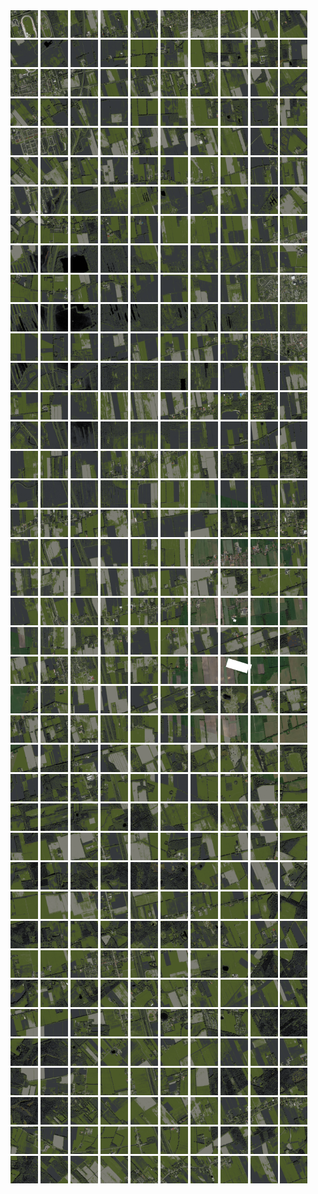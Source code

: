 <html>
<div>
<img src="https://github.com/HakkaTjakka/NL_TILE_MAP/blob/main/18/638/-1060/r.6380.-10600.png" height="44" width="44">
<img src="https://github.com/HakkaTjakka/NL_TILE_MAP/blob/main/18/638/-1060/r.6381.-10600.png" height="44" width="44">
<img src="https://github.com/HakkaTjakka/NL_TILE_MAP/blob/main/18/638/-1060/r.6382.-10600.png" height="44" width="44">
<img src="https://github.com/HakkaTjakka/NL_TILE_MAP/blob/main/18/638/-1060/r.6383.-10600.png" height="44" width="44">
<img src="https://github.com/HakkaTjakka/NL_TILE_MAP/blob/main/18/638/-1060/r.6384.-10600.png" height="44" width="44">
<img src="https://github.com/HakkaTjakka/NL_TILE_MAP/blob/main/18/638/-1060/r.6385.-10600.png" height="44" width="44">
<img src="https://github.com/HakkaTjakka/NL_TILE_MAP/blob/main/18/638/-1060/r.6386.-10600.png" height="44" width="44">
<img src="https://github.com/HakkaTjakka/NL_TILE_MAP/blob/main/18/638/-1060/r.6387.-10600.png" height="44" width="44">
<img src="https://github.com/HakkaTjakka/NL_TILE_MAP/blob/main/18/638/-1060/r.6388.-10600.png" height="44" width="44">
<img src="https://github.com/HakkaTjakka/NL_TILE_MAP/blob/main/18/638/-1060/r.6389.-10600.png" height="44" width="44">
<img src="https://github.com/HakkaTjakka/NL_TILE_MAP/blob/main/18/639/-1060/r.6390.-10600.png" height="44" width="44">
<img src="https://github.com/HakkaTjakka/NL_TILE_MAP/blob/main/18/639/-1060/r.6391.-10600.png" height="44" width="44">
<img src="https://github.com/HakkaTjakka/NL_TILE_MAP/blob/main/18/639/-1060/r.6392.-10600.png" height="44" width="44">
<img src="https://github.com/HakkaTjakka/NL_TILE_MAP/blob/main/18/639/-1060/r.6393.-10600.png" height="44" width="44">
<img src="https://github.com/HakkaTjakka/NL_TILE_MAP/blob/main/18/639/-1060/r.6394.-10600.png" height="44" width="44">
<img src="https://github.com/HakkaTjakka/NL_TILE_MAP/blob/main/18/639/-1060/r.6395.-10600.png" height="44" width="44">
<img src="https://github.com/HakkaTjakka/NL_TILE_MAP/blob/main/18/639/-1060/r.6396.-10600.png" height="44" width="44">
<img src="https://github.com/HakkaTjakka/NL_TILE_MAP/blob/main/18/639/-1060/r.6397.-10600.png" height="44" width="44">
<img src="https://github.com/HakkaTjakka/NL_TILE_MAP/blob/main/18/639/-1060/r.6398.-10600.png" height="44" width="44">
<img src="https://github.com/HakkaTjakka/NL_TILE_MAP/blob/main/18/639/-1060/r.6399.-10600.png" height="44" width="44">
<br>
<img src="https://github.com/HakkaTjakka/NL_TILE_MAP/blob/main/18/638/-1060/r.6380.-10599.png" height="44" width="44">
<img src="https://github.com/HakkaTjakka/NL_TILE_MAP/blob/main/18/638/-1060/r.6381.-10599.png" height="44" width="44">
<img src="https://github.com/HakkaTjakka/NL_TILE_MAP/blob/main/18/638/-1060/r.6382.-10599.png" height="44" width="44">
<img src="https://github.com/HakkaTjakka/NL_TILE_MAP/blob/main/18/638/-1060/r.6383.-10599.png" height="44" width="44">
<img src="https://github.com/HakkaTjakka/NL_TILE_MAP/blob/main/18/638/-1060/r.6384.-10599.png" height="44" width="44">
<img src="https://github.com/HakkaTjakka/NL_TILE_MAP/blob/main/18/638/-1060/r.6385.-10599.png" height="44" width="44">
<img src="https://github.com/HakkaTjakka/NL_TILE_MAP/blob/main/18/638/-1060/r.6386.-10599.png" height="44" width="44">
<img src="https://github.com/HakkaTjakka/NL_TILE_MAP/blob/main/18/638/-1060/r.6387.-10599.png" height="44" width="44">
<img src="https://github.com/HakkaTjakka/NL_TILE_MAP/blob/main/18/638/-1060/r.6388.-10599.png" height="44" width="44">
<img src="https://github.com/HakkaTjakka/NL_TILE_MAP/blob/main/18/638/-1060/r.6389.-10599.png" height="44" width="44">
<img src="https://github.com/HakkaTjakka/NL_TILE_MAP/blob/main/18/639/-1060/r.6390.-10599.png" height="44" width="44">
<img src="https://github.com/HakkaTjakka/NL_TILE_MAP/blob/main/18/639/-1060/r.6391.-10599.png" height="44" width="44">
<img src="https://github.com/HakkaTjakka/NL_TILE_MAP/blob/main/18/639/-1060/r.6392.-10599.png" height="44" width="44">
<img src="https://github.com/HakkaTjakka/NL_TILE_MAP/blob/main/18/639/-1060/r.6393.-10599.png" height="44" width="44">
<img src="https://github.com/HakkaTjakka/NL_TILE_MAP/blob/main/18/639/-1060/r.6394.-10599.png" height="44" width="44">
<img src="https://github.com/HakkaTjakka/NL_TILE_MAP/blob/main/18/639/-1060/r.6395.-10599.png" height="44" width="44">
<img src="https://github.com/HakkaTjakka/NL_TILE_MAP/blob/main/18/639/-1060/r.6396.-10599.png" height="44" width="44">
<img src="https://github.com/HakkaTjakka/NL_TILE_MAP/blob/main/18/639/-1060/r.6397.-10599.png" height="44" width="44">
<img src="https://github.com/HakkaTjakka/NL_TILE_MAP/blob/main/18/639/-1060/r.6398.-10599.png" height="44" width="44">
<img src="https://github.com/HakkaTjakka/NL_TILE_MAP/blob/main/18/639/-1060/r.6399.-10599.png" height="44" width="44">
<br>
<img src="https://github.com/HakkaTjakka/NL_TILE_MAP/blob/main/18/638/-1060/r.6380.-10598.png" height="44" width="44">
<img src="https://github.com/HakkaTjakka/NL_TILE_MAP/blob/main/18/638/-1060/r.6381.-10598.png" height="44" width="44">
<img src="https://github.com/HakkaTjakka/NL_TILE_MAP/blob/main/18/638/-1060/r.6382.-10598.png" height="44" width="44">
<img src="https://github.com/HakkaTjakka/NL_TILE_MAP/blob/main/18/638/-1060/r.6383.-10598.png" height="44" width="44">
<img src="https://github.com/HakkaTjakka/NL_TILE_MAP/blob/main/18/638/-1060/r.6384.-10598.png" height="44" width="44">
<img src="https://github.com/HakkaTjakka/NL_TILE_MAP/blob/main/18/638/-1060/r.6385.-10598.png" height="44" width="44">
<img src="https://github.com/HakkaTjakka/NL_TILE_MAP/blob/main/18/638/-1060/r.6386.-10598.png" height="44" width="44">
<img src="https://github.com/HakkaTjakka/NL_TILE_MAP/blob/main/18/638/-1060/r.6387.-10598.png" height="44" width="44">
<img src="https://github.com/HakkaTjakka/NL_TILE_MAP/blob/main/18/638/-1060/r.6388.-10598.png" height="44" width="44">
<img src="https://github.com/HakkaTjakka/NL_TILE_MAP/blob/main/18/638/-1060/r.6389.-10598.png" height="44" width="44">
<img src="https://github.com/HakkaTjakka/NL_TILE_MAP/blob/main/18/639/-1060/r.6390.-10598.png" height="44" width="44">
<img src="https://github.com/HakkaTjakka/NL_TILE_MAP/blob/main/18/639/-1060/r.6391.-10598.png" height="44" width="44">
<img src="https://github.com/HakkaTjakka/NL_TILE_MAP/blob/main/18/639/-1060/r.6392.-10598.png" height="44" width="44">
<img src="https://github.com/HakkaTjakka/NL_TILE_MAP/blob/main/18/639/-1060/r.6393.-10598.png" height="44" width="44">
<img src="https://github.com/HakkaTjakka/NL_TILE_MAP/blob/main/18/639/-1060/r.6394.-10598.png" height="44" width="44">
<img src="https://github.com/HakkaTjakka/NL_TILE_MAP/blob/main/18/639/-1060/r.6395.-10598.png" height="44" width="44">
<img src="https://github.com/HakkaTjakka/NL_TILE_MAP/blob/main/18/639/-1060/r.6396.-10598.png" height="44" width="44">
<img src="https://github.com/HakkaTjakka/NL_TILE_MAP/blob/main/18/639/-1060/r.6397.-10598.png" height="44" width="44">
<img src="https://github.com/HakkaTjakka/NL_TILE_MAP/blob/main/18/639/-1060/r.6398.-10598.png" height="44" width="44">
<img src="https://github.com/HakkaTjakka/NL_TILE_MAP/blob/main/18/639/-1060/r.6399.-10598.png" height="44" width="44">
<br>
<img src="https://github.com/HakkaTjakka/NL_TILE_MAP/blob/main/18/638/-1060/r.6380.-10597.png" height="44" width="44">
<img src="https://github.com/HakkaTjakka/NL_TILE_MAP/blob/main/18/638/-1060/r.6381.-10597.png" height="44" width="44">
<img src="https://github.com/HakkaTjakka/NL_TILE_MAP/blob/main/18/638/-1060/r.6382.-10597.png" height="44" width="44">
<img src="https://github.com/HakkaTjakka/NL_TILE_MAP/blob/main/18/638/-1060/r.6383.-10597.png" height="44" width="44">
<img src="https://github.com/HakkaTjakka/NL_TILE_MAP/blob/main/18/638/-1060/r.6384.-10597.png" height="44" width="44">
<img src="https://github.com/HakkaTjakka/NL_TILE_MAP/blob/main/18/638/-1060/r.6385.-10597.png" height="44" width="44">
<img src="https://github.com/HakkaTjakka/NL_TILE_MAP/blob/main/18/638/-1060/r.6386.-10597.png" height="44" width="44">
<img src="https://github.com/HakkaTjakka/NL_TILE_MAP/blob/main/18/638/-1060/r.6387.-10597.png" height="44" width="44">
<img src="https://github.com/HakkaTjakka/NL_TILE_MAP/blob/main/18/638/-1060/r.6388.-10597.png" height="44" width="44">
<img src="https://github.com/HakkaTjakka/NL_TILE_MAP/blob/main/18/638/-1060/r.6389.-10597.png" height="44" width="44">
<img src="https://github.com/HakkaTjakka/NL_TILE_MAP/blob/main/18/639/-1060/r.6390.-10597.png" height="44" width="44">
<img src="https://github.com/HakkaTjakka/NL_TILE_MAP/blob/main/18/639/-1060/r.6391.-10597.png" height="44" width="44">
<img src="https://github.com/HakkaTjakka/NL_TILE_MAP/blob/main/18/639/-1060/r.6392.-10597.png" height="44" width="44">
<img src="https://github.com/HakkaTjakka/NL_TILE_MAP/blob/main/18/639/-1060/r.6393.-10597.png" height="44" width="44">
<img src="https://github.com/HakkaTjakka/NL_TILE_MAP/blob/main/18/639/-1060/r.6394.-10597.png" height="44" width="44">
<img src="https://github.com/HakkaTjakka/NL_TILE_MAP/blob/main/18/639/-1060/r.6395.-10597.png" height="44" width="44">
<img src="https://github.com/HakkaTjakka/NL_TILE_MAP/blob/main/18/639/-1060/r.6396.-10597.png" height="44" width="44">
<img src="https://github.com/HakkaTjakka/NL_TILE_MAP/blob/main/18/639/-1060/r.6397.-10597.png" height="44" width="44">
<img src="https://github.com/HakkaTjakka/NL_TILE_MAP/blob/main/18/639/-1060/r.6398.-10597.png" height="44" width="44">
<img src="https://github.com/HakkaTjakka/NL_TILE_MAP/blob/main/18/639/-1060/r.6399.-10597.png" height="44" width="44">
<br>
<img src="https://github.com/HakkaTjakka/NL_TILE_MAP/blob/main/18/638/-1060/r.6380.-10596.png" height="44" width="44">
<img src="https://github.com/HakkaTjakka/NL_TILE_MAP/blob/main/18/638/-1060/r.6381.-10596.png" height="44" width="44">
<img src="https://github.com/HakkaTjakka/NL_TILE_MAP/blob/main/18/638/-1060/r.6382.-10596.png" height="44" width="44">
<img src="https://github.com/HakkaTjakka/NL_TILE_MAP/blob/main/18/638/-1060/r.6383.-10596.png" height="44" width="44">
<img src="https://github.com/HakkaTjakka/NL_TILE_MAP/blob/main/18/638/-1060/r.6384.-10596.png" height="44" width="44">
<img src="https://github.com/HakkaTjakka/NL_TILE_MAP/blob/main/18/638/-1060/r.6385.-10596.png" height="44" width="44">
<img src="https://github.com/HakkaTjakka/NL_TILE_MAP/blob/main/18/638/-1060/r.6386.-10596.png" height="44" width="44">
<img src="https://github.com/HakkaTjakka/NL_TILE_MAP/blob/main/18/638/-1060/r.6387.-10596.png" height="44" width="44">
<img src="https://github.com/HakkaTjakka/NL_TILE_MAP/blob/main/18/638/-1060/r.6388.-10596.png" height="44" width="44">
<img src="https://github.com/HakkaTjakka/NL_TILE_MAP/blob/main/18/638/-1060/r.6389.-10596.png" height="44" width="44">
<img src="https://github.com/HakkaTjakka/NL_TILE_MAP/blob/main/18/639/-1060/r.6390.-10596.png" height="44" width="44">
<img src="https://github.com/HakkaTjakka/NL_TILE_MAP/blob/main/18/639/-1060/r.6391.-10596.png" height="44" width="44">
<img src="https://github.com/HakkaTjakka/NL_TILE_MAP/blob/main/18/639/-1060/r.6392.-10596.png" height="44" width="44">
<img src="https://github.com/HakkaTjakka/NL_TILE_MAP/blob/main/18/639/-1060/r.6393.-10596.png" height="44" width="44">
<img src="https://github.com/HakkaTjakka/NL_TILE_MAP/blob/main/18/639/-1060/r.6394.-10596.png" height="44" width="44">
<img src="https://github.com/HakkaTjakka/NL_TILE_MAP/blob/main/18/639/-1060/r.6395.-10596.png" height="44" width="44">
<img src="https://github.com/HakkaTjakka/NL_TILE_MAP/blob/main/18/639/-1060/r.6396.-10596.png" height="44" width="44">
<img src="https://github.com/HakkaTjakka/NL_TILE_MAP/blob/main/18/639/-1060/r.6397.-10596.png" height="44" width="44">
<img src="https://github.com/HakkaTjakka/NL_TILE_MAP/blob/main/18/639/-1060/r.6398.-10596.png" height="44" width="44">
<img src="https://github.com/HakkaTjakka/NL_TILE_MAP/blob/main/18/639/-1060/r.6399.-10596.png" height="44" width="44">
<br>
<img src="https://github.com/HakkaTjakka/NL_TILE_MAP/blob/main/18/638/-1060/r.6380.-10595.png" height="44" width="44">
<img src="https://github.com/HakkaTjakka/NL_TILE_MAP/blob/main/18/638/-1060/r.6381.-10595.png" height="44" width="44">
<img src="https://github.com/HakkaTjakka/NL_TILE_MAP/blob/main/18/638/-1060/r.6382.-10595.png" height="44" width="44">
<img src="https://github.com/HakkaTjakka/NL_TILE_MAP/blob/main/18/638/-1060/r.6383.-10595.png" height="44" width="44">
<img src="https://github.com/HakkaTjakka/NL_TILE_MAP/blob/main/18/638/-1060/r.6384.-10595.png" height="44" width="44">
<img src="https://github.com/HakkaTjakka/NL_TILE_MAP/blob/main/18/638/-1060/r.6385.-10595.png" height="44" width="44">
<img src="https://github.com/HakkaTjakka/NL_TILE_MAP/blob/main/18/638/-1060/r.6386.-10595.png" height="44" width="44">
<img src="https://github.com/HakkaTjakka/NL_TILE_MAP/blob/main/18/638/-1060/r.6387.-10595.png" height="44" width="44">
<img src="https://github.com/HakkaTjakka/NL_TILE_MAP/blob/main/18/638/-1060/r.6388.-10595.png" height="44" width="44">
<img src="https://github.com/HakkaTjakka/NL_TILE_MAP/blob/main/18/638/-1060/r.6389.-10595.png" height="44" width="44">
<img src="https://github.com/HakkaTjakka/NL_TILE_MAP/blob/main/18/639/-1060/r.6390.-10595.png" height="44" width="44">
<img src="https://github.com/HakkaTjakka/NL_TILE_MAP/blob/main/18/639/-1060/r.6391.-10595.png" height="44" width="44">
<img src="https://github.com/HakkaTjakka/NL_TILE_MAP/blob/main/18/639/-1060/r.6392.-10595.png" height="44" width="44">
<img src="https://github.com/HakkaTjakka/NL_TILE_MAP/blob/main/18/639/-1060/r.6393.-10595.png" height="44" width="44">
<img src="https://github.com/HakkaTjakka/NL_TILE_MAP/blob/main/18/639/-1060/r.6394.-10595.png" height="44" width="44">
<img src="https://github.com/HakkaTjakka/NL_TILE_MAP/blob/main/18/639/-1060/r.6395.-10595.png" height="44" width="44">
<img src="https://github.com/HakkaTjakka/NL_TILE_MAP/blob/main/18/639/-1060/r.6396.-10595.png" height="44" width="44">
<img src="https://github.com/HakkaTjakka/NL_TILE_MAP/blob/main/18/639/-1060/r.6397.-10595.png" height="44" width="44">
<img src="https://github.com/HakkaTjakka/NL_TILE_MAP/blob/main/18/639/-1060/r.6398.-10595.png" height="44" width="44">
<img src="https://github.com/HakkaTjakka/NL_TILE_MAP/blob/main/18/639/-1060/r.6399.-10595.png" height="44" width="44">
<br>
<img src="https://github.com/HakkaTjakka/NL_TILE_MAP/blob/main/18/638/-1060/r.6380.-10594.png" height="44" width="44">
<img src="https://github.com/HakkaTjakka/NL_TILE_MAP/blob/main/18/638/-1060/r.6381.-10594.png" height="44" width="44">
<img src="https://github.com/HakkaTjakka/NL_TILE_MAP/blob/main/18/638/-1060/r.6382.-10594.png" height="44" width="44">
<img src="https://github.com/HakkaTjakka/NL_TILE_MAP/blob/main/18/638/-1060/r.6383.-10594.png" height="44" width="44">
<img src="https://github.com/HakkaTjakka/NL_TILE_MAP/blob/main/18/638/-1060/r.6384.-10594.png" height="44" width="44">
<img src="https://github.com/HakkaTjakka/NL_TILE_MAP/blob/main/18/638/-1060/r.6385.-10594.png" height="44" width="44">
<img src="https://github.com/HakkaTjakka/NL_TILE_MAP/blob/main/18/638/-1060/r.6386.-10594.png" height="44" width="44">
<img src="https://github.com/HakkaTjakka/NL_TILE_MAP/blob/main/18/638/-1060/r.6387.-10594.png" height="44" width="44">
<img src="https://github.com/HakkaTjakka/NL_TILE_MAP/blob/main/18/638/-1060/r.6388.-10594.png" height="44" width="44">
<img src="https://github.com/HakkaTjakka/NL_TILE_MAP/blob/main/18/638/-1060/r.6389.-10594.png" height="44" width="44">
<img src="https://github.com/HakkaTjakka/NL_TILE_MAP/blob/main/18/639/-1060/r.6390.-10594.png" height="44" width="44">
<img src="https://github.com/HakkaTjakka/NL_TILE_MAP/blob/main/18/639/-1060/r.6391.-10594.png" height="44" width="44">
<img src="https://github.com/HakkaTjakka/NL_TILE_MAP/blob/main/18/639/-1060/r.6392.-10594.png" height="44" width="44">
<img src="https://github.com/HakkaTjakka/NL_TILE_MAP/blob/main/18/639/-1060/r.6393.-10594.png" height="44" width="44">
<img src="https://github.com/HakkaTjakka/NL_TILE_MAP/blob/main/18/639/-1060/r.6394.-10594.png" height="44" width="44">
<img src="https://github.com/HakkaTjakka/NL_TILE_MAP/blob/main/18/639/-1060/r.6395.-10594.png" height="44" width="44">
<img src="https://github.com/HakkaTjakka/NL_TILE_MAP/blob/main/18/639/-1060/r.6396.-10594.png" height="44" width="44">
<img src="https://github.com/HakkaTjakka/NL_TILE_MAP/blob/main/18/639/-1060/r.6397.-10594.png" height="44" width="44">
<img src="https://github.com/HakkaTjakka/NL_TILE_MAP/blob/main/18/639/-1060/r.6398.-10594.png" height="44" width="44">
<img src="https://github.com/HakkaTjakka/NL_TILE_MAP/blob/main/18/639/-1060/r.6399.-10594.png" height="44" width="44">
<br>
<img src="https://github.com/HakkaTjakka/NL_TILE_MAP/blob/main/18/638/-1060/r.6380.-10593.png" height="44" width="44">
<img src="https://github.com/HakkaTjakka/NL_TILE_MAP/blob/main/18/638/-1060/r.6381.-10593.png" height="44" width="44">
<img src="https://github.com/HakkaTjakka/NL_TILE_MAP/blob/main/18/638/-1060/r.6382.-10593.png" height="44" width="44">
<img src="https://github.com/HakkaTjakka/NL_TILE_MAP/blob/main/18/638/-1060/r.6383.-10593.png" height="44" width="44">
<img src="https://github.com/HakkaTjakka/NL_TILE_MAP/blob/main/18/638/-1060/r.6384.-10593.png" height="44" width="44">
<img src="https://github.com/HakkaTjakka/NL_TILE_MAP/blob/main/18/638/-1060/r.6385.-10593.png" height="44" width="44">
<img src="https://github.com/HakkaTjakka/NL_TILE_MAP/blob/main/18/638/-1060/r.6386.-10593.png" height="44" width="44">
<img src="https://github.com/HakkaTjakka/NL_TILE_MAP/blob/main/18/638/-1060/r.6387.-10593.png" height="44" width="44">
<img src="https://github.com/HakkaTjakka/NL_TILE_MAP/blob/main/18/638/-1060/r.6388.-10593.png" height="44" width="44">
<img src="https://github.com/HakkaTjakka/NL_TILE_MAP/blob/main/18/638/-1060/r.6389.-10593.png" height="44" width="44">
<img src="https://github.com/HakkaTjakka/NL_TILE_MAP/blob/main/18/639/-1060/r.6390.-10593.png" height="44" width="44">
<img src="https://github.com/HakkaTjakka/NL_TILE_MAP/blob/main/18/639/-1060/r.6391.-10593.png" height="44" width="44">
<img src="https://github.com/HakkaTjakka/NL_TILE_MAP/blob/main/18/639/-1060/r.6392.-10593.png" height="44" width="44">
<img src="https://github.com/HakkaTjakka/NL_TILE_MAP/blob/main/18/639/-1060/r.6393.-10593.png" height="44" width="44">
<img src="https://github.com/HakkaTjakka/NL_TILE_MAP/blob/main/18/639/-1060/r.6394.-10593.png" height="44" width="44">
<img src="https://github.com/HakkaTjakka/NL_TILE_MAP/blob/main/18/639/-1060/r.6395.-10593.png" height="44" width="44">
<img src="https://github.com/HakkaTjakka/NL_TILE_MAP/blob/main/18/639/-1060/r.6396.-10593.png" height="44" width="44">
<img src="https://github.com/HakkaTjakka/NL_TILE_MAP/blob/main/18/639/-1060/r.6397.-10593.png" height="44" width="44">
<img src="https://github.com/HakkaTjakka/NL_TILE_MAP/blob/main/18/639/-1060/r.6398.-10593.png" height="44" width="44">
<img src="https://github.com/HakkaTjakka/NL_TILE_MAP/blob/main/18/639/-1060/r.6399.-10593.png" height="44" width="44">
<br>
<img src="https://github.com/HakkaTjakka/NL_TILE_MAP/blob/main/18/638/-1060/r.6380.-10592.png" height="44" width="44">
<img src="https://github.com/HakkaTjakka/NL_TILE_MAP/blob/main/18/638/-1060/r.6381.-10592.png" height="44" width="44">
<img src="https://github.com/HakkaTjakka/NL_TILE_MAP/blob/main/18/638/-1060/r.6382.-10592.png" height="44" width="44">
<img src="https://github.com/HakkaTjakka/NL_TILE_MAP/blob/main/18/638/-1060/r.6383.-10592.png" height="44" width="44">
<img src="https://github.com/HakkaTjakka/NL_TILE_MAP/blob/main/18/638/-1060/r.6384.-10592.png" height="44" width="44">
<img src="https://github.com/HakkaTjakka/NL_TILE_MAP/blob/main/18/638/-1060/r.6385.-10592.png" height="44" width="44">
<img src="https://github.com/HakkaTjakka/NL_TILE_MAP/blob/main/18/638/-1060/r.6386.-10592.png" height="44" width="44">
<img src="https://github.com/HakkaTjakka/NL_TILE_MAP/blob/main/18/638/-1060/r.6387.-10592.png" height="44" width="44">
<img src="https://github.com/HakkaTjakka/NL_TILE_MAP/blob/main/18/638/-1060/r.6388.-10592.png" height="44" width="44">
<img src="https://github.com/HakkaTjakka/NL_TILE_MAP/blob/main/18/638/-1060/r.6389.-10592.png" height="44" width="44">
<img src="https://github.com/HakkaTjakka/NL_TILE_MAP/blob/main/18/639/-1060/r.6390.-10592.png" height="44" width="44">
<img src="https://github.com/HakkaTjakka/NL_TILE_MAP/blob/main/18/639/-1060/r.6391.-10592.png" height="44" width="44">
<img src="https://github.com/HakkaTjakka/NL_TILE_MAP/blob/main/18/639/-1060/r.6392.-10592.png" height="44" width="44">
<img src="https://github.com/HakkaTjakka/NL_TILE_MAP/blob/main/18/639/-1060/r.6393.-10592.png" height="44" width="44">
<img src="https://github.com/HakkaTjakka/NL_TILE_MAP/blob/main/18/639/-1060/r.6394.-10592.png" height="44" width="44">
<img src="https://github.com/HakkaTjakka/NL_TILE_MAP/blob/main/18/639/-1060/r.6395.-10592.png" height="44" width="44">
<img src="https://github.com/HakkaTjakka/NL_TILE_MAP/blob/main/18/639/-1060/r.6396.-10592.png" height="44" width="44">
<img src="https://github.com/HakkaTjakka/NL_TILE_MAP/blob/main/18/639/-1060/r.6397.-10592.png" height="44" width="44">
<img src="https://github.com/HakkaTjakka/NL_TILE_MAP/blob/main/18/639/-1060/r.6398.-10592.png" height="44" width="44">
<img src="https://github.com/HakkaTjakka/NL_TILE_MAP/blob/main/18/639/-1060/r.6399.-10592.png" height="44" width="44">
<br>
<img src="https://github.com/HakkaTjakka/NL_TILE_MAP/blob/main/18/638/-1060/r.6380.-10591.png" height="44" width="44">
<img src="https://github.com/HakkaTjakka/NL_TILE_MAP/blob/main/18/638/-1060/r.6381.-10591.png" height="44" width="44">
<img src="https://github.com/HakkaTjakka/NL_TILE_MAP/blob/main/18/638/-1060/r.6382.-10591.png" height="44" width="44">
<img src="https://github.com/HakkaTjakka/NL_TILE_MAP/blob/main/18/638/-1060/r.6383.-10591.png" height="44" width="44">
<img src="https://github.com/HakkaTjakka/NL_TILE_MAP/blob/main/18/638/-1060/r.6384.-10591.png" height="44" width="44">
<img src="https://github.com/HakkaTjakka/NL_TILE_MAP/blob/main/18/638/-1060/r.6385.-10591.png" height="44" width="44">
<img src="https://github.com/HakkaTjakka/NL_TILE_MAP/blob/main/18/638/-1060/r.6386.-10591.png" height="44" width="44">
<img src="https://github.com/HakkaTjakka/NL_TILE_MAP/blob/main/18/638/-1060/r.6387.-10591.png" height="44" width="44">
<img src="https://github.com/HakkaTjakka/NL_TILE_MAP/blob/main/18/638/-1060/r.6388.-10591.png" height="44" width="44">
<img src="https://github.com/HakkaTjakka/NL_TILE_MAP/blob/main/18/638/-1060/r.6389.-10591.png" height="44" width="44">
<img src="https://github.com/HakkaTjakka/NL_TILE_MAP/blob/main/18/639/-1060/r.6390.-10591.png" height="44" width="44">
<img src="https://github.com/HakkaTjakka/NL_TILE_MAP/blob/main/18/639/-1060/r.6391.-10591.png" height="44" width="44">
<img src="https://github.com/HakkaTjakka/NL_TILE_MAP/blob/main/18/639/-1060/r.6392.-10591.png" height="44" width="44">
<img src="https://github.com/HakkaTjakka/NL_TILE_MAP/blob/main/18/639/-1060/r.6393.-10591.png" height="44" width="44">
<img src="https://github.com/HakkaTjakka/NL_TILE_MAP/blob/main/18/639/-1060/r.6394.-10591.png" height="44" width="44">
<img src="https://github.com/HakkaTjakka/NL_TILE_MAP/blob/main/18/639/-1060/r.6395.-10591.png" height="44" width="44">
<img src="https://github.com/HakkaTjakka/NL_TILE_MAP/blob/main/18/639/-1060/r.6396.-10591.png" height="44" width="44">
<img src="https://github.com/HakkaTjakka/NL_TILE_MAP/blob/main/18/639/-1060/r.6397.-10591.png" height="44" width="44">
<img src="https://github.com/HakkaTjakka/NL_TILE_MAP/blob/main/18/639/-1060/r.6398.-10591.png" height="44" width="44">
<img src="https://github.com/HakkaTjakka/NL_TILE_MAP/blob/main/18/639/-1060/r.6399.-10591.png" height="44" width="44">
<br>
<img src="https://github.com/HakkaTjakka/NL_TILE_MAP/blob/main/18/638/-1059/r.6380.-10590.png" height="44" width="44">
<img src="https://github.com/HakkaTjakka/NL_TILE_MAP/blob/main/18/638/-1059/r.6381.-10590.png" height="44" width="44">
<img src="https://github.com/HakkaTjakka/NL_TILE_MAP/blob/main/18/638/-1059/r.6382.-10590.png" height="44" width="44">
<img src="https://github.com/HakkaTjakka/NL_TILE_MAP/blob/main/18/638/-1059/r.6383.-10590.png" height="44" width="44">
<img src="https://github.com/HakkaTjakka/NL_TILE_MAP/blob/main/18/638/-1059/r.6384.-10590.png" height="44" width="44">
<img src="https://github.com/HakkaTjakka/NL_TILE_MAP/blob/main/18/638/-1059/r.6385.-10590.png" height="44" width="44">
<img src="https://github.com/HakkaTjakka/NL_TILE_MAP/blob/main/18/638/-1059/r.6386.-10590.png" height="44" width="44">
<img src="https://github.com/HakkaTjakka/NL_TILE_MAP/blob/main/18/638/-1059/r.6387.-10590.png" height="44" width="44">
<img src="https://github.com/HakkaTjakka/NL_TILE_MAP/blob/main/18/638/-1059/r.6388.-10590.png" height="44" width="44">
<img src="https://github.com/HakkaTjakka/NL_TILE_MAP/blob/main/18/638/-1059/r.6389.-10590.png" height="44" width="44">
<img src="https://github.com/HakkaTjakka/NL_TILE_MAP/blob/main/18/639/-1059/r.6390.-10590.png" height="44" width="44">
<img src="https://github.com/HakkaTjakka/NL_TILE_MAP/blob/main/18/639/-1059/r.6391.-10590.png" height="44" width="44">
<img src="https://github.com/HakkaTjakka/NL_TILE_MAP/blob/main/18/639/-1059/r.6392.-10590.png" height="44" width="44">
<img src="https://github.com/HakkaTjakka/NL_TILE_MAP/blob/main/18/639/-1059/r.6393.-10590.png" height="44" width="44">
<img src="https://github.com/HakkaTjakka/NL_TILE_MAP/blob/main/18/639/-1059/r.6394.-10590.png" height="44" width="44">
<img src="https://github.com/HakkaTjakka/NL_TILE_MAP/blob/main/18/639/-1059/r.6395.-10590.png" height="44" width="44">
<img src="https://github.com/HakkaTjakka/NL_TILE_MAP/blob/main/18/639/-1059/r.6396.-10590.png" height="44" width="44">
<img src="https://github.com/HakkaTjakka/NL_TILE_MAP/blob/main/18/639/-1059/r.6397.-10590.png" height="44" width="44">
<img src="https://github.com/HakkaTjakka/NL_TILE_MAP/blob/main/18/639/-1059/r.6398.-10590.png" height="44" width="44">
<img src="https://github.com/HakkaTjakka/NL_TILE_MAP/blob/main/18/639/-1059/r.6399.-10590.png" height="44" width="44">
<br>
<img src="https://github.com/HakkaTjakka/NL_TILE_MAP/blob/main/18/638/-1059/r.6380.-10589.png" height="44" width="44">
<img src="https://github.com/HakkaTjakka/NL_TILE_MAP/blob/main/18/638/-1059/r.6381.-10589.png" height="44" width="44">
<img src="https://github.com/HakkaTjakka/NL_TILE_MAP/blob/main/18/638/-1059/r.6382.-10589.png" height="44" width="44">
<img src="https://github.com/HakkaTjakka/NL_TILE_MAP/blob/main/18/638/-1059/r.6383.-10589.png" height="44" width="44">
<img src="https://github.com/HakkaTjakka/NL_TILE_MAP/blob/main/18/638/-1059/r.6384.-10589.png" height="44" width="44">
<img src="https://github.com/HakkaTjakka/NL_TILE_MAP/blob/main/18/638/-1059/r.6385.-10589.png" height="44" width="44">
<img src="https://github.com/HakkaTjakka/NL_TILE_MAP/blob/main/18/638/-1059/r.6386.-10589.png" height="44" width="44">
<img src="https://github.com/HakkaTjakka/NL_TILE_MAP/blob/main/18/638/-1059/r.6387.-10589.png" height="44" width="44">
<img src="https://github.com/HakkaTjakka/NL_TILE_MAP/blob/main/18/638/-1059/r.6388.-10589.png" height="44" width="44">
<img src="https://github.com/HakkaTjakka/NL_TILE_MAP/blob/main/18/638/-1059/r.6389.-10589.png" height="44" width="44">
<img src="https://github.com/HakkaTjakka/NL_TILE_MAP/blob/main/18/639/-1059/r.6390.-10589.png" height="44" width="44">
<img src="https://github.com/HakkaTjakka/NL_TILE_MAP/blob/main/18/639/-1059/r.6391.-10589.png" height="44" width="44">
<img src="https://github.com/HakkaTjakka/NL_TILE_MAP/blob/main/18/639/-1059/r.6392.-10589.png" height="44" width="44">
<img src="https://github.com/HakkaTjakka/NL_TILE_MAP/blob/main/18/639/-1059/r.6393.-10589.png" height="44" width="44">
<img src="https://github.com/HakkaTjakka/NL_TILE_MAP/blob/main/18/639/-1059/r.6394.-10589.png" height="44" width="44">
<img src="https://github.com/HakkaTjakka/NL_TILE_MAP/blob/main/18/639/-1059/r.6395.-10589.png" height="44" width="44">
<img src="https://github.com/HakkaTjakka/NL_TILE_MAP/blob/main/18/639/-1059/r.6396.-10589.png" height="44" width="44">
<img src="https://github.com/HakkaTjakka/NL_TILE_MAP/blob/main/18/639/-1059/r.6397.-10589.png" height="44" width="44">
<img src="https://github.com/HakkaTjakka/NL_TILE_MAP/blob/main/18/639/-1059/r.6398.-10589.png" height="44" width="44">
<img src="https://github.com/HakkaTjakka/NL_TILE_MAP/blob/main/18/639/-1059/r.6399.-10589.png" height="44" width="44">
<br>
<img src="https://github.com/HakkaTjakka/NL_TILE_MAP/blob/main/18/638/-1059/r.6380.-10588.png" height="44" width="44">
<img src="https://github.com/HakkaTjakka/NL_TILE_MAP/blob/main/18/638/-1059/r.6381.-10588.png" height="44" width="44">
<img src="https://github.com/HakkaTjakka/NL_TILE_MAP/blob/main/18/638/-1059/r.6382.-10588.png" height="44" width="44">
<img src="https://github.com/HakkaTjakka/NL_TILE_MAP/blob/main/18/638/-1059/r.6383.-10588.png" height="44" width="44">
<img src="https://github.com/HakkaTjakka/NL_TILE_MAP/blob/main/18/638/-1059/r.6384.-10588.png" height="44" width="44">
<img src="https://github.com/HakkaTjakka/NL_TILE_MAP/blob/main/18/638/-1059/r.6385.-10588.png" height="44" width="44">
<img src="https://github.com/HakkaTjakka/NL_TILE_MAP/blob/main/18/638/-1059/r.6386.-10588.png" height="44" width="44">
<img src="https://github.com/HakkaTjakka/NL_TILE_MAP/blob/main/18/638/-1059/r.6387.-10588.png" height="44" width="44">
<img src="https://github.com/HakkaTjakka/NL_TILE_MAP/blob/main/18/638/-1059/r.6388.-10588.png" height="44" width="44">
<img src="https://github.com/HakkaTjakka/NL_TILE_MAP/blob/main/18/638/-1059/r.6389.-10588.png" height="44" width="44">
<img src="https://github.com/HakkaTjakka/NL_TILE_MAP/blob/main/18/639/-1059/r.6390.-10588.png" height="44" width="44">
<img src="https://github.com/HakkaTjakka/NL_TILE_MAP/blob/main/18/639/-1059/r.6391.-10588.png" height="44" width="44">
<img src="https://github.com/HakkaTjakka/NL_TILE_MAP/blob/main/18/639/-1059/r.6392.-10588.png" height="44" width="44">
<img src="https://github.com/HakkaTjakka/NL_TILE_MAP/blob/main/18/639/-1059/r.6393.-10588.png" height="44" width="44">
<img src="https://github.com/HakkaTjakka/NL_TILE_MAP/blob/main/18/639/-1059/r.6394.-10588.png" height="44" width="44">
<img src="https://github.com/HakkaTjakka/NL_TILE_MAP/blob/main/18/639/-1059/r.6395.-10588.png" height="44" width="44">
<img src="https://github.com/HakkaTjakka/NL_TILE_MAP/blob/main/18/639/-1059/r.6396.-10588.png" height="44" width="44">
<img src="https://github.com/HakkaTjakka/NL_TILE_MAP/blob/main/18/639/-1059/r.6397.-10588.png" height="44" width="44">
<img src="https://github.com/HakkaTjakka/NL_TILE_MAP/blob/main/18/639/-1059/r.6398.-10588.png" height="44" width="44">
<img src="https://github.com/HakkaTjakka/NL_TILE_MAP/blob/main/18/639/-1059/r.6399.-10588.png" height="44" width="44">
<br>
<img src="https://github.com/HakkaTjakka/NL_TILE_MAP/blob/main/18/638/-1059/r.6380.-10587.png" height="44" width="44">
<img src="https://github.com/HakkaTjakka/NL_TILE_MAP/blob/main/18/638/-1059/r.6381.-10587.png" height="44" width="44">
<img src="https://github.com/HakkaTjakka/NL_TILE_MAP/blob/main/18/638/-1059/r.6382.-10587.png" height="44" width="44">
<img src="https://github.com/HakkaTjakka/NL_TILE_MAP/blob/main/18/638/-1059/r.6383.-10587.png" height="44" width="44">
<img src="https://github.com/HakkaTjakka/NL_TILE_MAP/blob/main/18/638/-1059/r.6384.-10587.png" height="44" width="44">
<img src="https://github.com/HakkaTjakka/NL_TILE_MAP/blob/main/18/638/-1059/r.6385.-10587.png" height="44" width="44">
<img src="https://github.com/HakkaTjakka/NL_TILE_MAP/blob/main/18/638/-1059/r.6386.-10587.png" height="44" width="44">
<img src="https://github.com/HakkaTjakka/NL_TILE_MAP/blob/main/18/638/-1059/r.6387.-10587.png" height="44" width="44">
<img src="https://github.com/HakkaTjakka/NL_TILE_MAP/blob/main/18/638/-1059/r.6388.-10587.png" height="44" width="44">
<img src="https://github.com/HakkaTjakka/NL_TILE_MAP/blob/main/18/638/-1059/r.6389.-10587.png" height="44" width="44">
<img src="https://github.com/HakkaTjakka/NL_TILE_MAP/blob/main/18/639/-1059/r.6390.-10587.png" height="44" width="44">
<img src="https://github.com/HakkaTjakka/NL_TILE_MAP/blob/main/18/639/-1059/r.6391.-10587.png" height="44" width="44">
<img src="https://github.com/HakkaTjakka/NL_TILE_MAP/blob/main/18/639/-1059/r.6392.-10587.png" height="44" width="44">
<img src="https://github.com/HakkaTjakka/NL_TILE_MAP/blob/main/18/639/-1059/r.6393.-10587.png" height="44" width="44">
<img src="https://github.com/HakkaTjakka/NL_TILE_MAP/blob/main/18/639/-1059/r.6394.-10587.png" height="44" width="44">
<img src="https://github.com/HakkaTjakka/NL_TILE_MAP/blob/main/18/639/-1059/r.6395.-10587.png" height="44" width="44">
<img src="https://github.com/HakkaTjakka/NL_TILE_MAP/blob/main/18/639/-1059/r.6396.-10587.png" height="44" width="44">
<img src="https://github.com/HakkaTjakka/NL_TILE_MAP/blob/main/18/639/-1059/r.6397.-10587.png" height="44" width="44">
<img src="https://github.com/HakkaTjakka/NL_TILE_MAP/blob/main/18/639/-1059/r.6398.-10587.png" height="44" width="44">
<img src="https://github.com/HakkaTjakka/NL_TILE_MAP/blob/main/18/639/-1059/r.6399.-10587.png" height="44" width="44">
<br>
<img src="https://github.com/HakkaTjakka/NL_TILE_MAP/blob/main/18/638/-1059/r.6380.-10586.png" height="44" width="44">
<img src="https://github.com/HakkaTjakka/NL_TILE_MAP/blob/main/18/638/-1059/r.6381.-10586.png" height="44" width="44">
<img src="https://github.com/HakkaTjakka/NL_TILE_MAP/blob/main/18/638/-1059/r.6382.-10586.png" height="44" width="44">
<img src="https://github.com/HakkaTjakka/NL_TILE_MAP/blob/main/18/638/-1059/r.6383.-10586.png" height="44" width="44">
<img src="https://github.com/HakkaTjakka/NL_TILE_MAP/blob/main/18/638/-1059/r.6384.-10586.png" height="44" width="44">
<img src="https://github.com/HakkaTjakka/NL_TILE_MAP/blob/main/18/638/-1059/r.6385.-10586.png" height="44" width="44">
<img src="https://github.com/HakkaTjakka/NL_TILE_MAP/blob/main/18/638/-1059/r.6386.-10586.png" height="44" width="44">
<img src="https://github.com/HakkaTjakka/NL_TILE_MAP/blob/main/18/638/-1059/r.6387.-10586.png" height="44" width="44">
<img src="https://github.com/HakkaTjakka/NL_TILE_MAP/blob/main/18/638/-1059/r.6388.-10586.png" height="44" width="44">
<img src="https://github.com/HakkaTjakka/NL_TILE_MAP/blob/main/18/638/-1059/r.6389.-10586.png" height="44" width="44">
<img src="https://github.com/HakkaTjakka/NL_TILE_MAP/blob/main/18/639/-1059/r.6390.-10586.png" height="44" width="44">
<img src="https://github.com/HakkaTjakka/NL_TILE_MAP/blob/main/18/639/-1059/r.6391.-10586.png" height="44" width="44">
<img src="https://github.com/HakkaTjakka/NL_TILE_MAP/blob/main/18/639/-1059/r.6392.-10586.png" height="44" width="44">
<img src="https://github.com/HakkaTjakka/NL_TILE_MAP/blob/main/18/639/-1059/r.6393.-10586.png" height="44" width="44">
<img src="https://github.com/HakkaTjakka/NL_TILE_MAP/blob/main/18/639/-1059/r.6394.-10586.png" height="44" width="44">
<img src="https://github.com/HakkaTjakka/NL_TILE_MAP/blob/main/18/639/-1059/r.6395.-10586.png" height="44" width="44">
<img src="https://github.com/HakkaTjakka/NL_TILE_MAP/blob/main/18/639/-1059/r.6396.-10586.png" height="44" width="44">
<img src="https://github.com/HakkaTjakka/NL_TILE_MAP/blob/main/18/639/-1059/r.6397.-10586.png" height="44" width="44">
<img src="https://github.com/HakkaTjakka/NL_TILE_MAP/blob/main/18/639/-1059/r.6398.-10586.png" height="44" width="44">
<img src="https://github.com/HakkaTjakka/NL_TILE_MAP/blob/main/18/639/-1059/r.6399.-10586.png" height="44" width="44">
<br>
<img src="https://github.com/HakkaTjakka/NL_TILE_MAP/blob/main/18/638/-1059/r.6380.-10585.png" height="44" width="44">
<img src="https://github.com/HakkaTjakka/NL_TILE_MAP/blob/main/18/638/-1059/r.6381.-10585.png" height="44" width="44">
<img src="https://github.com/HakkaTjakka/NL_TILE_MAP/blob/main/18/638/-1059/r.6382.-10585.png" height="44" width="44">
<img src="https://github.com/HakkaTjakka/NL_TILE_MAP/blob/main/18/638/-1059/r.6383.-10585.png" height="44" width="44">
<img src="https://github.com/HakkaTjakka/NL_TILE_MAP/blob/main/18/638/-1059/r.6384.-10585.png" height="44" width="44">
<img src="https://github.com/HakkaTjakka/NL_TILE_MAP/blob/main/18/638/-1059/r.6385.-10585.png" height="44" width="44">
<img src="https://github.com/HakkaTjakka/NL_TILE_MAP/blob/main/18/638/-1059/r.6386.-10585.png" height="44" width="44">
<img src="https://github.com/HakkaTjakka/NL_TILE_MAP/blob/main/18/638/-1059/r.6387.-10585.png" height="44" width="44">
<img src="https://github.com/HakkaTjakka/NL_TILE_MAP/blob/main/18/638/-1059/r.6388.-10585.png" height="44" width="44">
<img src="https://github.com/HakkaTjakka/NL_TILE_MAP/blob/main/18/638/-1059/r.6389.-10585.png" height="44" width="44">
<img src="https://github.com/HakkaTjakka/NL_TILE_MAP/blob/main/18/639/-1059/r.6390.-10585.png" height="44" width="44">
<img src="https://github.com/HakkaTjakka/NL_TILE_MAP/blob/main/18/639/-1059/r.6391.-10585.png" height="44" width="44">
<img src="https://github.com/HakkaTjakka/NL_TILE_MAP/blob/main/18/639/-1059/r.6392.-10585.png" height="44" width="44">
<img src="https://github.com/HakkaTjakka/NL_TILE_MAP/blob/main/18/639/-1059/r.6393.-10585.png" height="44" width="44">
<img src="https://github.com/HakkaTjakka/NL_TILE_MAP/blob/main/18/639/-1059/r.6394.-10585.png" height="44" width="44">
<img src="https://github.com/HakkaTjakka/NL_TILE_MAP/blob/main/18/639/-1059/r.6395.-10585.png" height="44" width="44">
<img src="https://github.com/HakkaTjakka/NL_TILE_MAP/blob/main/18/639/-1059/r.6396.-10585.png" height="44" width="44">
<img src="https://github.com/HakkaTjakka/NL_TILE_MAP/blob/main/18/639/-1059/r.6397.-10585.png" height="44" width="44">
<img src="https://github.com/HakkaTjakka/NL_TILE_MAP/blob/main/18/639/-1059/r.6398.-10585.png" height="44" width="44">
<img src="https://github.com/HakkaTjakka/NL_TILE_MAP/blob/main/18/639/-1059/r.6399.-10585.png" height="44" width="44">
<br>
<img src="https://github.com/HakkaTjakka/NL_TILE_MAP/blob/main/18/638/-1059/r.6380.-10584.png" height="44" width="44">
<img src="https://github.com/HakkaTjakka/NL_TILE_MAP/blob/main/18/638/-1059/r.6381.-10584.png" height="44" width="44">
<img src="https://github.com/HakkaTjakka/NL_TILE_MAP/blob/main/18/638/-1059/r.6382.-10584.png" height="44" width="44">
<img src="https://github.com/HakkaTjakka/NL_TILE_MAP/blob/main/18/638/-1059/r.6383.-10584.png" height="44" width="44">
<img src="https://github.com/HakkaTjakka/NL_TILE_MAP/blob/main/18/638/-1059/r.6384.-10584.png" height="44" width="44">
<img src="https://github.com/HakkaTjakka/NL_TILE_MAP/blob/main/18/638/-1059/r.6385.-10584.png" height="44" width="44">
<img src="https://github.com/HakkaTjakka/NL_TILE_MAP/blob/main/18/638/-1059/r.6386.-10584.png" height="44" width="44">
<img src="https://github.com/HakkaTjakka/NL_TILE_MAP/blob/main/18/638/-1059/r.6387.-10584.png" height="44" width="44">
<img src="https://github.com/HakkaTjakka/NL_TILE_MAP/blob/main/18/638/-1059/r.6388.-10584.png" height="44" width="44">
<img src="https://github.com/HakkaTjakka/NL_TILE_MAP/blob/main/18/638/-1059/r.6389.-10584.png" height="44" width="44">
<img src="https://github.com/HakkaTjakka/NL_TILE_MAP/blob/main/18/639/-1059/r.6390.-10584.png" height="44" width="44">
<img src="https://github.com/HakkaTjakka/NL_TILE_MAP/blob/main/18/639/-1059/r.6391.-10584.png" height="44" width="44">
<img src="https://github.com/HakkaTjakka/NL_TILE_MAP/blob/main/18/639/-1059/r.6392.-10584.png" height="44" width="44">
<img src="https://github.com/HakkaTjakka/NL_TILE_MAP/blob/main/18/639/-1059/r.6393.-10584.png" height="44" width="44">
<img src="https://github.com/HakkaTjakka/NL_TILE_MAP/blob/main/18/639/-1059/r.6394.-10584.png" height="44" width="44">
<img src="https://github.com/HakkaTjakka/NL_TILE_MAP/blob/main/18/639/-1059/r.6395.-10584.png" height="44" width="44">
<img src="https://github.com/HakkaTjakka/NL_TILE_MAP/blob/main/18/639/-1059/r.6396.-10584.png" height="44" width="44">
<img src="https://github.com/HakkaTjakka/NL_TILE_MAP/blob/main/18/639/-1059/r.6397.-10584.png" height="44" width="44">
<img src="https://github.com/HakkaTjakka/NL_TILE_MAP/blob/main/18/639/-1059/r.6398.-10584.png" height="44" width="44">
<img src="https://github.com/HakkaTjakka/NL_TILE_MAP/blob/main/18/639/-1059/r.6399.-10584.png" height="44" width="44">
<br>
<img src="https://github.com/HakkaTjakka/NL_TILE_MAP/blob/main/18/638/-1059/r.6380.-10583.png" height="44" width="44">
<img src="https://github.com/HakkaTjakka/NL_TILE_MAP/blob/main/18/638/-1059/r.6381.-10583.png" height="44" width="44">
<img src="https://github.com/HakkaTjakka/NL_TILE_MAP/blob/main/18/638/-1059/r.6382.-10583.png" height="44" width="44">
<img src="https://github.com/HakkaTjakka/NL_TILE_MAP/blob/main/18/638/-1059/r.6383.-10583.png" height="44" width="44">
<img src="https://github.com/HakkaTjakka/NL_TILE_MAP/blob/main/18/638/-1059/r.6384.-10583.png" height="44" width="44">
<img src="https://github.com/HakkaTjakka/NL_TILE_MAP/blob/main/18/638/-1059/r.6385.-10583.png" height="44" width="44">
<img src="https://github.com/HakkaTjakka/NL_TILE_MAP/blob/main/18/638/-1059/r.6386.-10583.png" height="44" width="44">
<img src="https://github.com/HakkaTjakka/NL_TILE_MAP/blob/main/18/638/-1059/r.6387.-10583.png" height="44" width="44">
<img src="https://github.com/HakkaTjakka/NL_TILE_MAP/blob/main/18/638/-1059/r.6388.-10583.png" height="44" width="44">
<img src="https://github.com/HakkaTjakka/NL_TILE_MAP/blob/main/18/638/-1059/r.6389.-10583.png" height="44" width="44">
<img src="https://github.com/HakkaTjakka/NL_TILE_MAP/blob/main/18/639/-1059/r.6390.-10583.png" height="44" width="44">
<img src="https://github.com/HakkaTjakka/NL_TILE_MAP/blob/main/18/639/-1059/r.6391.-10583.png" height="44" width="44">
<img src="https://github.com/HakkaTjakka/NL_TILE_MAP/blob/main/18/639/-1059/r.6392.-10583.png" height="44" width="44">
<img src="https://github.com/HakkaTjakka/NL_TILE_MAP/blob/main/18/639/-1059/r.6393.-10583.png" height="44" width="44">
<img src="https://github.com/HakkaTjakka/NL_TILE_MAP/blob/main/18/639/-1059/r.6394.-10583.png" height="44" width="44">
<img src="https://github.com/HakkaTjakka/NL_TILE_MAP/blob/main/18/639/-1059/r.6395.-10583.png" height="44" width="44">
<img src="https://github.com/HakkaTjakka/NL_TILE_MAP/blob/main/18/639/-1059/r.6396.-10583.png" height="44" width="44">
<img src="https://github.com/HakkaTjakka/NL_TILE_MAP/blob/main/18/639/-1059/r.6397.-10583.png" height="44" width="44">
<img src="https://github.com/HakkaTjakka/NL_TILE_MAP/blob/main/18/639/-1059/r.6398.-10583.png" height="44" width="44">
<img src="https://github.com/HakkaTjakka/NL_TILE_MAP/blob/main/18/639/-1059/r.6399.-10583.png" height="44" width="44">
<br>
<img src="https://github.com/HakkaTjakka/NL_TILE_MAP/blob/main/18/638/-1059/r.6380.-10582.png" height="44" width="44">
<img src="https://github.com/HakkaTjakka/NL_TILE_MAP/blob/main/18/638/-1059/r.6381.-10582.png" height="44" width="44">
<img src="https://github.com/HakkaTjakka/NL_TILE_MAP/blob/main/18/638/-1059/r.6382.-10582.png" height="44" width="44">
<img src="https://github.com/HakkaTjakka/NL_TILE_MAP/blob/main/18/638/-1059/r.6383.-10582.png" height="44" width="44">
<img src="https://github.com/HakkaTjakka/NL_TILE_MAP/blob/main/18/638/-1059/r.6384.-10582.png" height="44" width="44">
<img src="https://github.com/HakkaTjakka/NL_TILE_MAP/blob/main/18/638/-1059/r.6385.-10582.png" height="44" width="44">
<img src="https://github.com/HakkaTjakka/NL_TILE_MAP/blob/main/18/638/-1059/r.6386.-10582.png" height="44" width="44">
<img src="https://github.com/HakkaTjakka/NL_TILE_MAP/blob/main/18/638/-1059/r.6387.-10582.png" height="44" width="44">
<img src="https://github.com/HakkaTjakka/NL_TILE_MAP/blob/main/18/638/-1059/r.6388.-10582.png" height="44" width="44">
<img src="https://github.com/HakkaTjakka/NL_TILE_MAP/blob/main/18/638/-1059/r.6389.-10582.png" height="44" width="44">
<img src="https://github.com/HakkaTjakka/NL_TILE_MAP/blob/main/18/639/-1059/r.6390.-10582.png" height="44" width="44">
<img src="https://github.com/HakkaTjakka/NL_TILE_MAP/blob/main/18/639/-1059/r.6391.-10582.png" height="44" width="44">
<img src="https://github.com/HakkaTjakka/NL_TILE_MAP/blob/main/18/639/-1059/r.6392.-10582.png" height="44" width="44">
<img src="https://github.com/HakkaTjakka/NL_TILE_MAP/blob/main/18/639/-1059/r.6393.-10582.png" height="44" width="44">
<img src="https://github.com/HakkaTjakka/NL_TILE_MAP/blob/main/18/639/-1059/r.6394.-10582.png" height="44" width="44">
<img src="https://github.com/HakkaTjakka/NL_TILE_MAP/blob/main/18/639/-1059/r.6395.-10582.png" height="44" width="44">
<img src="https://github.com/HakkaTjakka/NL_TILE_MAP/blob/main/18/639/-1059/r.6396.-10582.png" height="44" width="44">
<img src="https://github.com/HakkaTjakka/NL_TILE_MAP/blob/main/18/639/-1059/r.6397.-10582.png" height="44" width="44">
<img src="https://github.com/HakkaTjakka/NL_TILE_MAP/blob/main/18/639/-1059/r.6398.-10582.png" height="44" width="44">
<img src="https://github.com/HakkaTjakka/NL_TILE_MAP/blob/main/18/639/-1059/r.6399.-10582.png" height="44" width="44">
<br>
<img src="https://github.com/HakkaTjakka/NL_TILE_MAP/blob/main/18/638/-1059/r.6380.-10581.png" height="44" width="44">
<img src="https://github.com/HakkaTjakka/NL_TILE_MAP/blob/main/18/638/-1059/r.6381.-10581.png" height="44" width="44">
<img src="https://github.com/HakkaTjakka/NL_TILE_MAP/blob/main/18/638/-1059/r.6382.-10581.png" height="44" width="44">
<img src="https://github.com/HakkaTjakka/NL_TILE_MAP/blob/main/18/638/-1059/r.6383.-10581.png" height="44" width="44">
<img src="https://github.com/HakkaTjakka/NL_TILE_MAP/blob/main/18/638/-1059/r.6384.-10581.png" height="44" width="44">
<img src="https://github.com/HakkaTjakka/NL_TILE_MAP/blob/main/18/638/-1059/r.6385.-10581.png" height="44" width="44">
<img src="https://github.com/HakkaTjakka/NL_TILE_MAP/blob/main/18/638/-1059/r.6386.-10581.png" height="44" width="44">
<img src="https://github.com/HakkaTjakka/NL_TILE_MAP/blob/main/18/638/-1059/r.6387.-10581.png" height="44" width="44">
<img src="https://github.com/HakkaTjakka/NL_TILE_MAP/blob/main/18/638/-1059/r.6388.-10581.png" height="44" width="44">
<img src="https://github.com/HakkaTjakka/NL_TILE_MAP/blob/main/18/638/-1059/r.6389.-10581.png" height="44" width="44">
<img src="https://github.com/HakkaTjakka/NL_TILE_MAP/blob/main/18/639/-1059/r.6390.-10581.png" height="44" width="44">
<img src="https://github.com/HakkaTjakka/NL_TILE_MAP/blob/main/18/639/-1059/r.6391.-10581.png" height="44" width="44">
<img src="https://github.com/HakkaTjakka/NL_TILE_MAP/blob/main/18/639/-1059/r.6392.-10581.png" height="44" width="44">
<img src="https://github.com/HakkaTjakka/NL_TILE_MAP/blob/main/18/639/-1059/r.6393.-10581.png" height="44" width="44">
<img src="https://github.com/HakkaTjakka/NL_TILE_MAP/blob/main/18/639/-1059/r.6394.-10581.png" height="44" width="44">
<img src="https://github.com/HakkaTjakka/NL_TILE_MAP/blob/main/18/639/-1059/r.6395.-10581.png" height="44" width="44">
<img src="https://github.com/HakkaTjakka/NL_TILE_MAP/blob/main/18/639/-1059/r.6396.-10581.png" height="44" width="44">
<img src="https://github.com/HakkaTjakka/NL_TILE_MAP/blob/main/18/639/-1059/r.6397.-10581.png" height="44" width="44">
<img src="https://github.com/HakkaTjakka/NL_TILE_MAP/blob/main/18/639/-1059/r.6398.-10581.png" height="44" width="44">
<img src="https://github.com/HakkaTjakka/NL_TILE_MAP/blob/main/18/639/-1059/r.6399.-10581.png" height="44" width="44">
<br>
</div>
</html>
